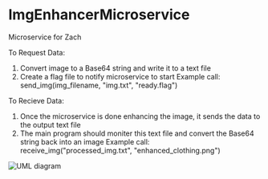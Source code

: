 # ImgEnhancerMicroservice
Microservice for Zach

To Request Data:
1. Convert image to a Base64 string and write it to a text file
2. Create a flag file to notify microservice to start
Example call: send_img(img_filename, "img.txt", "ready.flag")

To Recieve Data:
1. Once the microservice is done enhancing the image, it sends the data to the output text file
2. The main program should moniter this text file and convert the Base64 string back into an image
Example call: receive_img("processed_img.txt", "enhanced_clothing.png")


![UML diagram](https://github.com/user-attachments/assets/ab8d7af5-daba-4474-a49e-2ea478365ab6)
